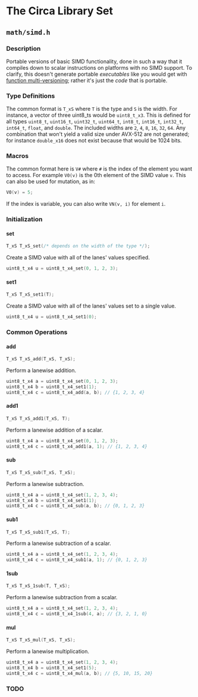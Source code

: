 # The Circa Library Set

## `math/simd.h`

### Description

Portable versions of basic SIMD functionality, done in such a way that it
compiles down to scalar instructions on platforms with no SIMD support. To
clarify, this doesn't generate portable *executables* like you would get with
[function multi-versioning](https://lwn.net/Articles/691932/); rather it's just
the *code* that is portable.

### Type Definitions

The common format is `T_xS` where `T` is the type and `S` is the width. For
instance, a vector of three uint8_ts would be `uint8_t_x3`. This is defined for
all types `uint8_t`, `uint16_t`, `uint32_t`, `uint64_t`, `int8_t`, `int16_t`,
`int32_t`, `int64_t`, `float`, and `double`. The included widths are `2`, `4`,
`8`, `16`, `32`, `64`. Any combination that won't yield a valid size under
AVX-512 are not generated; for instance `double_x16` does not exist
because that would be 1024 bits.

### Macros

The common format here is `V#` where `#` is the index of the element you want to
access. For example `V0(v)` is the 0th element of the SIMD value `v`. This can
also be used for mutation, as in:

```C
V0(v) = 5;
```

If the index is variable, you can also write `VN(v, i)` for element `i`.

### Initialization

#### set

```C
T_xS T_xS_set(/* depends on the width of the type */);
```

Create a SIMD value with all of the lanes' values specified.

```C
uint8_t_x4 u = uint8_t_x4_set(0, 1, 2, 3);
```

#### set1

```C
T_xS T_xS_set1(T);
```

Create a SIMD value with all of the lanes' values set to a single value.

```C
uint8_t_x4 u = uint8_t_x4_set1(0);
```

### Common Operations

#### add

```C
T_xS T_xS_add(T_xS, T_xS);
```

Perform a lanewise addition.

```C
uint8_t_x4 a = uint8_t_x4_set(0, 1, 2, 3);
uint8_t_x4 b = uint8_t_x4_set1(1);
uint8_t_x4 c = uint8_t_x4_add(a, b); // {1, 2, 3, 4}
```

#### add1

```C
T_xS T_xS_add1(T_xS, T);
```

Perform a lanewise addition of a scalar.

```C
uint8_t_x4 a = uint8_t_x4_set(0, 1, 2, 3);
uint8_t_x4 c = uint8_t_x4_add1(a, 1); // {1, 2, 3, 4}
```

#### sub

```C
T_xS T_xS_sub(T_xS, T_xS);
```

Perform a lanewise subtraction.

```C
uint8_t_x4 a = uint8_t_x4_set(1, 2, 3, 4);
uint8_t_x4 b = uint8_t_x4_set1(1);
uint8_t_x4 c = uint8_t_x4_sub(a, b); // {0, 1, 2, 3}
```

#### sub1

```C
T_xS T_xS_sub1(T_xS, T);
```

Perform a lanewise subtraction of a scalar.

```C
uint8_t_x4 a = uint8_t_x4_set(1, 2, 3, 4);
uint8_t_x4 c = uint8_t_x4_sub1(a, 1); // {0, 1, 2, 3}
```

#### 1sub

```C
T_xS T_xS_1sub(T, T_xS);
```

Perform a lanewise subtraction from a scalar.

```C
uint8_t_x4 a = uint8_t_x4_set(1, 2, 3, 4);
uint8_t_x4 c = uint8_t_x4_1sub(4, a); // {3, 2, 1, 0}
```

#### mul

```C
T_xS T_xS_mul(T_xS, T_xS);
```

Perform a lanewise multiplication.

```C
uint8_t_x4 a = uint8_t_x4_set(1, 2, 3, 4);
uint8_t_x4 b = uint8_t_x4_set1(5);
uint8_t_x4 c = uint8_t_x4_mul(a, b); // {5, 10, 15, 20}
```

### TODO
